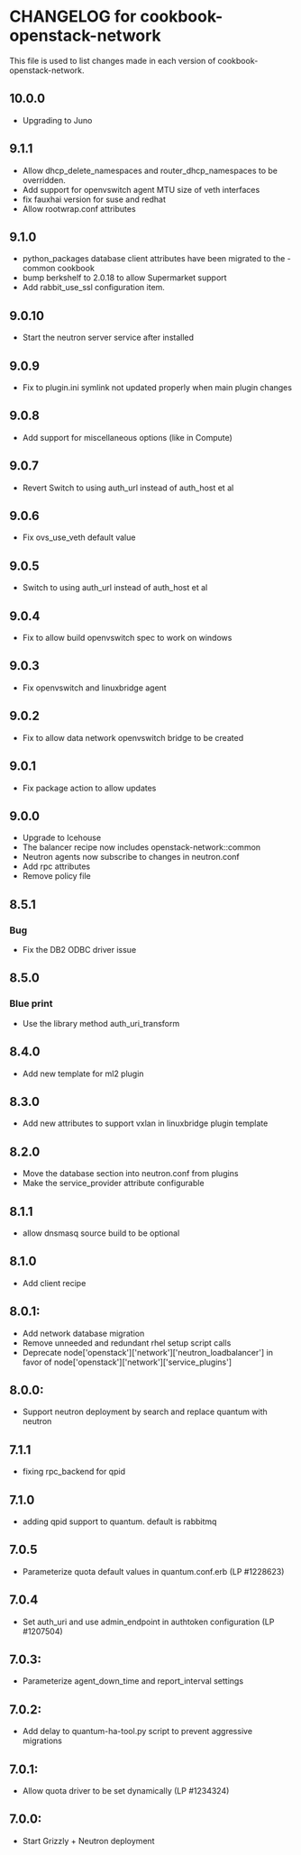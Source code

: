 # CHANGELOG for cookbook-openstack-network
This file is used to list changes made in each version of cookbook-openstack-network.

## 10.0.0
* Upgrading to Juno

## 9.1.1
* Allow dhcp_delete_namespaces and router_dhcp_namespaces to be overridden.
* Add support for openvswitch agent MTU size of veth interfaces
* fix fauxhai version for suse and redhat
* Allow rootwrap.conf attributes

## 9.1.0
* python_packages database client attributes have been migrated to
the -common cookbook
* bump berkshelf to 2.0.18 to allow Supermarket support
* Add rabbit_use_ssl configuration item.

## 9.0.10
* Start the neutron server service after installed

## 9.0.9
* Fix to plugin.ini symlink not updated properly when main plugin changes

## 9.0.8
* Add support for miscellaneous options (like in Compute)

## 9.0.7
* Revert Switch to using auth_url instead of auth_host et al

## 9.0.6
* Fix ovs_use_veth default value

## 9.0.5
* Switch to using auth_url instead of auth_host et al

## 9.0.4
* Fix to allow build openvswitch spec to work on windows

## 9.0.3
* Fix openvswitch and linuxbridge agent

## 9.0.2
* Fix to allow data network openvswitch bridge to be created

## 9.0.1
* Fix package action to allow updates

## 9.0.0
* Upgrade to Icehouse
* The balancer recipe now includes openstack-network::common
* Neutron agents now subscribe to changes in neutron.conf
* Add rpc attributes
* Remove policy file

## 8.5.1
### Bug
* Fix the DB2 ODBC driver issue

## 8.5.0
### Blue print
* Use the library method auth_uri_transform

## 8.4.0
* Add new template for ml2 plugin

## 8.3.0
* Add new attributes to support vxlan in linuxbridge plugin template

## 8.2.0
* Move the database section into neutron.conf from plugins
* Make the service_provider attribute configurable

## 8.1.1
* allow dnsmasq source build to be optional

## 8.1.0
* Add client recipe

## 8.0.1:
* Add network database migration
* Remove unneeded and redundant rhel setup script calls
* Deprecate node['openstack']['network']['neutron_loadbalancer'] in favor of
  node['openstack']['network']['service_plugins']

## 8.0.0:
* Support neutron deployment by search and replace quantum with neutron

## 7.1.1
* fixing rpc_backend for qpid

## 7.1.0
* adding qpid support to quantum. default is rabbitmq

## 7.0.5
* Parameterize quota default values in quantum.conf.erb (LP #1228623)

## 7.0.4
* Set auth_uri and use admin_endpoint in authtoken configuration (LP #1207504)

## 7.0.3:
* Parameterize agent_down_time and report_interval settings

## 7.0.2:
* Add delay to quantum-ha-tool.py script to prevent aggressive migrations

## 7.0.1:
* Allow quota driver to be set dynamically (LP #1234324)

## 7.0.0:
* Start Grizzly + Neutron deployment
